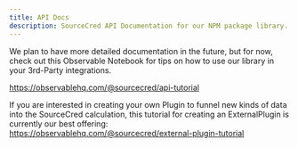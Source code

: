 ```yaml
---
title: API Docs
description: SourceCred API Documentation for our NPM package library.
---
```


We plan to have more detailed documentation in the future, but for now, check
out this Observable Notebook for tips on how to use our library in your
3rd-Party integrations.

https://observablehq.com/@sourcecred/api-tutorial

If you are interested in creating your own Plugin to funnel new kinds of data into the SourceCred calculation, this tutorial for creating an ExternalPlugin is currently our best offering:
https://observablehq.com/@sourcecred/external-plugin-tutorial
